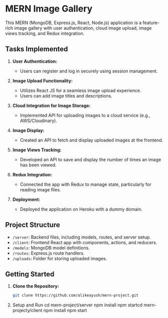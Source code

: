 # MERN Image Gallery

This MERN (MongoDB, Express.js, React, Node.js) application is a feature-rich image gallery with user authentication, cloud image upload, image views tracking, and Redux integration.

## Tasks Implemented

1. **User Authentication:**
   - Users can register and log in securely using session management.

2. **Image Upload Functionality:**
   - Utilizes React JS for a seamless image upload experience.
   - Users can add image titles and descriptions.

3. **Cloud Integration for Image Storage:**
   - Implemented API for uploading images to a cloud service (e.g., AWS/Cloudinary).

4. **Image Display:**
   - Created an API to fetch and display uploaded images at the frontend.

5. **Image Views Tracking:**
   - Developed an API to save and display the number of times an image has been viewed.

6. **Redux Integration:**
   - Connected the app with Redux to manage state, particularly for reading image files.

7. **Deployment:**
   - Deployed the application on Heroku with a dummy domain.

## Project Structure

- `/server`: Backend files, including models, routes, and server setup.
- `/client`: Frontend React app with components, actions, and reducers.
- `/models`: MongoDB model definitions.
- `/routes`: Express.js route handlers.
- `/uploads`: Folder for storing uploaded images.

## Getting Started

1. **Clone the Repository:**
   ```bash
   git clone https://github.com/alikeayush/mern-project.git
   

1. Setup and Run
   cd mern-project/server
   npm install
   npm startcd mern-projecty/client
   npm install
   npm start

